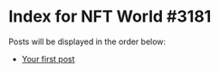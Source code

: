 # Index for NFT World #3181
Posts will be displayed in the order below:

- [Your first post](./001-first.md)

